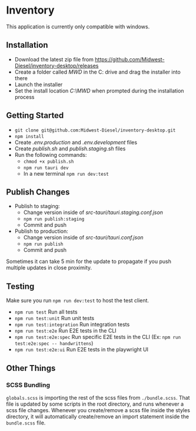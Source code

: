 # Inventory
This application is currently only compatible with windows.

## Installation
- Download the latest zip file from https://github.com/Midwest-Diesel/inventory-desktop/releases
- Create a folder called *MWD* in the C: drive and drag the installer into there
- Launch the installer
- Set the install location *C:\MWD* when prompted during the installation process

## Getting Started
- `git clone git@github.com:Midwest-Diesel/inventory-desktop.git`
- `npm install`
- Create *.env.production* and *.env.development* files
- Create *publish.sh* and *publish.staging.sh* files
- Run the following commands:
  - `chmod +x publish.sh`
  - `npm run tauri dev`
  - In a new terminal `npm run dev:test`

## Publish Changes
- Publish to staging:
  - Change version inside of *src-tauri/tauri.staging.conf.json*
  - `npm run publish:staging`
  - Commit and push
- Publish to production:
  - Change version inside of *src-tauri/tauri.conf.json*
  - `npm run publish`
  - Commit and push

Sometimes it can take 5 min for the update to propagate if you push multiple updates in close proximity.

## Testing
Make sure you run `npm run dev:test` to host the test client.
- `npm run test` Run all tests
- `npm run test:unit` Run unit tests
- `npm run test:integration` Run integration tests
- `npm run test:e2e` Run E2E tests in the CLI
- `npm run test:e2e:spec` Run specific E2E tests in the CLI (Ex: `npm run test:e2e:spec -- handwrittens`)
- `npm run test:e2e:ui` Run E2E tests in the playwright UI

## Other Things

### SCSS Bundling
`globals.scss` is importing the rest of the scss files from `./bundle.scss`. That file is updated by some scripts in the root directory, and runs whenever a scss file changes. Whenever you create/remove a scss file inside the styles directory, it will automatically create/remove an import statement inside the `bundle.scss` file.

